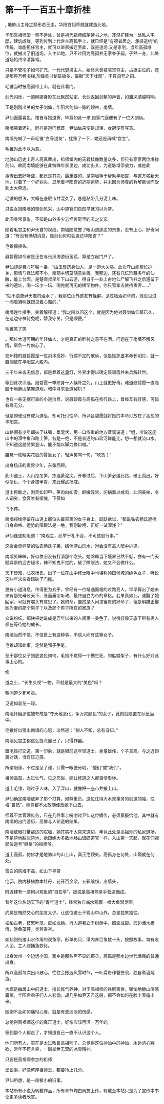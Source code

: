 # 第一千一百五十章折桂
,  地肺山主峰之巅形若玉圭，华阳宫祖师殿就建造此地。
   华阳宫祖师堂一侧不远处，曾是初代祖师结茅读书之地，逐渐扩建为一处私人宅邸，建筑成群，等到传到上代宫主高孤手上，就已经是“有德者居之、承袭道统”的传统，谁能担任宫主，就可以举家搬迁至此，既是道场,又是家宅。当年高孤继位，就搬出了旧道场，入主此地，只不过因为高孤并无家眷子嗣，孑然一身，此处道场始终冷清异常。
   只是不管宅子如何扩充，一代代更换主人，始终未曾被喧宾夺主，占据主位的，还是那座万卷书楼,珍藏灵书秘笈极多，匾额“天下壮观”，不算自夸之词。
   毛锥当时被高孤带上山，就在此看门。
   剑光闪烁，一道婀娜身影在此飘然站定，长剑返回剑鞘的声音，如雏凤清越鸣响。
   正是刚刚出关的女子剑仙，华阳宫剑仙一脉的领袖，南墙。
   尹仙面露喜色，稽首与她道贺，毕竟如此一来,自家门庭便有了一位大剑仙。
   南墙笑着还礼，同样是道门稽首，尹仙做来便是规矩，女冠便有写意。
   南墙先喊了一声毛锥“白骨道友”，犹豫了一下，她还是再喊“宫主”。
   毛锥对此不以为意。
   地肺山历史上奇人高真辈出，祖师堂内的天君挂像数量众多，但只有寥寥两位堪称剑仙，故而南墙能够在此特殊年景里边，成功出关，为道脉增添战力，或是此
   事传出去好听些，都还是其次，最重要的，是南墙等于帮助华阳宫，与这方崭新天地，讨着了一个好兆头，显示着华阳宫的近期运势，并未因为师尊的兵解离世而受到太大牵连。
   毛锥的想法，大概在底层市井混久了，总是粘带几分泥土味。
   只说女冠南墙的御剑风采，山中道官们自然早就习以为常。
   此间寻常景象，不知是山外多少志怪传奇里的玄之又玄。
   顺着毛宫主和尹天君的视线，南墙随意瞥了眼山道那边的景象，没有上心，好奇问道：“有没有确切消息，聂剑仙何时会造访华阳宫？”
   毛锥摇摇头。
   聂碧霞如今该是正在与张风海游历蛮荒，算是立起门户了。
   尹仙却是费心叮嘱一番，“由玉璞跻身仙人，是一道大关隘。此次守山阁帮忙护关，恩情与缘法都不小，南观主切莫随意处置。我那边，还有几坛珍藏多年的仙酿，能上台面。是楚师叔早年下山云游，得自于一处上古地仙尸解飞升之后遗留下来的遗址，喝一坛少一坛、喝完就再无的稀罕物件。你只管拿去款待贵客……”
   “就不浪费尹天君的酒水了，我那位山外道友有怪癖，见过嗜酒如命的，就没见过一闻着酒味就跟见着心魔的。”
   南墙连忙摆手，笑着解释道：“我之所以问这个，就是因为他对聂剑仙仰慕已久，在这边守株待兔呢，替我守关，只是顺便。”
   毛锥笑了笑
   。那位大道可期的年轻仙人，才是真正的醉翁之意不在酒。问题在于南墙不解风情，辜负一片痴心了。
   兖州籍的聂碧霞是一位剑术高妙、行踪不定的散仙，但是她那盏本命长明灯，就一直搁放在华阳宫大殿内。
   三千年来杳无信息，都是靠着这盏灯，外界才得以确定聂碧霞并未兵解转世。
   等到此次评选，聂碧霞一举跻身十人候补之列，山上就更好奇，难道聂碧霞一直隐匿于地肺山某座道观，暗中寻求合道契机？
   也有一些无据可查的小道消息，说聂碧霞与高孤在修行路上，曾经互有好感，可惜有缘无分。
   但是即便没有成为道侣，却可托付性命，所以吕碧霞就将她的本命灯放在了高孤的华阳宫。
   山路间有少年郎抹了抹嘴，垂涎状，用一口浓重的地方音调说道：“姐，听说这座山中的潭中鱼和路上笋，各是一绝，不是普通的山珍河鲜能比，想一想就流口水。不知道这趟劳累登山，能不能以脚力换口福。”
   腰悬一枚精美花钱的幂篱女子，轻声笑骂一句，“吃货！”
   出身杨氏的贵胄少年，东张西顾。
   此山道士，入山挖冬笋，拣选黄泥尖。开春过后，下山笋必道此路，破土而出，好似复仇，个个身披甲胄，来此耀武扬威。
   道士再胜之，剥壳如卸甲，笋肉白如雪，鲜嫩异常，焖锅煮以咸肉，此间美味，令人词穷，食客唯有惭愧，下筷如
   飞不停。
   南墙视线停留在山道上那位头戴幂篱的女子身上，跃跃欲试，“都说弘农杨氏遮掩自身命格、运势的障眼法是一绝，我刚破境，正好一试深浅？”
   尹仙连连劝阻道：“南观主，此举于礼不合，不可这般行事。”
   这拨金贵异常的弘农杨氏子弟，结伴游山玩水，岂会没有高人暗中护道。
   南墙笑眯眯，好似依旧没有打消那个念头。她除却当下境界已然不低，亦有一门天赋异禀的远古秘术，神不知鬼不觉的，破了障眼法，她又不会做什么。
   天下皆知，弘农杨氏，出了一位在山中修士眼中也堪称倾国倾城的绝色女子，听说这些年求亲者踏破了门槛。
   更有小道消息，传得更为玄乎，曾经有一位精通面相的过路高人，早早算出了她未来有那先母仪天下、继而垂帘听政、最终自立为帝的命格。若果真如此，谁娶了她回家，可就有嚼头有意思了。她的命，自然是人间顶富贵的好命了，但是明媒正娶她为妻的那个男子？以及那个男子所在的家族？
   众说纷纭，都快把她说成是万年以来的人间第一美色了，说得好像天底下所有男人都在等待她的成长。
   南墙当然不信，不信世上有这种事，不信人间有这等女子。
   毛锥却知此事，定然是邹子手笔。
   至于那位女子到底姿色如何，毛锥不觉得一个勘生死、的骷髅架子，有什么好对此事上心的。
   修
   道之士，“长生久视”一物，不就是最大的“美色”吗？
   朝闻道夕死可矣。
   见道如昙花一现。
   南墙怀疑那位被夸成是“夺天地造化，争万灵颜色”的女子，此刻就隐匿在队伍当中。
   毛锥好似猜出南墙的心思，淡然道：“别人不知，总有自知。”
   南墙见宫主都这么提点自己了，只得作罢。
   跟毛锥打交道，第一印象，就是眼前这年轻道士，身量雄伟，个子真高。与之近距离对话，很有压迫感。
   所谓眼缘，不过是见了谁，只需一眼便分明，“他们”或“我们”。
   祖师高孤，太过仙气，见之忘俗，能让修道之人都自惭形秽。
   道士毛锥，则过于人味，入了深山，就像把一座市井搬上山。
   尹仙确定南墙放弃了那个打算，如释重负。这位住持大木观事务的剑道领袖，性格“自然”，师尊都不太敢随便放她下山去。
   师尊不太管理庶务，只在几件事上吩咐过尹仙这位嫡传，必须禀报给他。其中就有南墙的出门游历，高拂与人论道的结果。
   南墙放眼打量那边的院墙，她其实不太常来这边，毕竟此处是高祖师的私家道场，不是禁地胜似禁地，她跟绝大多数地肺山谱牒道官一样，入山第一天起，就在仰视那位道号“巨岳”的祖师爷。
   道士高孤，仿佛才是地肺山的山上山，真正绝顶处。高孤身在何处，山巅就在何处。
   雪白的院墙不高，如山下寻常
   宅邸，院内移植数本牡丹，花开百余朵，五彩缤纷，出墙头，
   附近建有一座用以观鱼的“自在亭”，据说是高祖师亲手营造而成。
   昔年这位名动天下的“青年道士”，经常独自临水观摩一幅大鱼潜灵图。
   约莫是慨然交心的朋友太少。让这位道士不管山中山外，总是独来独往。
   松柏古老，枝繁叶茂，皮如龙鳞。行人避暑立于树荫中，照面成碧。旁边潭水极清，游鱼藻荇，类若乘空。
   如起到衔接山水作用的观鱼亭，形单影只，潭内养巨鱼数十头，按照故事，每有友人至，主人则捕鱼款待。
   出身汝州一个边远小国，家乡是那名声不显的郡县，高孤是那水边世代渔民的普通出身。
   所以高孤每次出山散心，往往会拣选风雪时节，一叶扁舟作蓑笠翁，独自煮酒炖鱼。
   大概是幽居山中的道士，擅长炼气养神，对于高祖师的兵解离世，哪怕地肺山倍感震惊，华阳宫弟子们人人悲恸，却几乎如尹天君这般，都不会如何在脸上表露出来。
   她倒不会如何痛彻心扉，就是有些淡淡的伤感。
   总觉得高祖师这样的真正道士，好像应该再活一万年的。
   等到那个人都走了，才知道自己一直不认识这个人。
   他们所有人，实在是太过敬畏高祖师了。总觉得这位神仙中的神仙，永远清心寡欲，常年不苟言笑，一副举世无双的冰雪精神。
   只要是高祖师参加的祖师
   堂议事，好像整座祖师堂，都要冷上几分。
   尹仙所想，是一段极小的旧事。
  本站所有小说为转载作品，所有章节均由网友上传，转载至本站只是为了宣传本书让更多读者欣赏。
